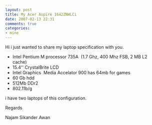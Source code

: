 ```yaml
---
layout: post
title: My Acer Aspire 1642ZNWLCi
date: 2007-02-13 22:31
comments: true
categories:
- mine
---
```

Hi i just wanted to share my laptop specification with you.
<ul>
	<li>Intel Pentium M processor 735A  (1.7 Ghz, 400 Mhz FSB, 2 MB L2 cache)</li>
	<li>15.4'' CrystalBrite LCD</li>
	<li>Intel Graphics  Media Accelator 900 has 64mb for games</li>
	<li>60 Gb hdd</li>
	<li>512Mb DDr2</li>
	<li>802.11b/g</li>
</ul>
i have two laptops of this configuration.

Regards

Najam Sikander Awan
